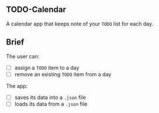 ## TODO-Calendar

A calendar app that keeps note of your `TODO` list for each day.

## Brief

The user can:

- [ ] assign a `TODO` item to a day
- [ ] remove an existing `TODO` item from a day

The app:

- [ ] saves its data into a `.json` file
- [ ] loads its data from a `.json` file